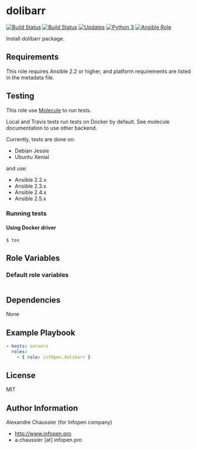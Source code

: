 # dolibarr

[![Build Status](https://img.shields.io/travis/infOpen/ansible-role-dolibarr/master.svg?label=travis_master)](https://travis-ci.org/infOpen/ansible-role-dolibarr)
[![Build Status](https://img.shields.io/travis/infOpen/ansible-role-dolibarr/develop.svg?label=travis_develop)](https://travis-ci.org/infOpen/ansible-role-dolibarr)
[![Updates](https://pyup.io/repos/github/infOpen/ansible-role-dolibarr/shield.svg)](https://pyup.io/repos/github/infOpen/ansible-role-dolibarr/)
[![Python 3](https://pyup.io/repos/github/infOpen/ansible-role-dolibarr/python-3-shield.svg)](https://pyup.io/repos/github/infOpen/ansible-role-dolibarr/)
[![Ansible Role](https://img.shields.io/ansible/role/25622.svg)](https://galaxy.ansible.com/infOpen/dolibarr/)

Install dolibarr package.

## Requirements

This role requires Ansible 2.2 or higher,
and platform requirements are listed in the metadata file.

## Testing

This role use [Molecule](https://github.com/metacloud/molecule/) to run tests.

Local and Travis tests run tests on Docker by default.
See molecule documentation to use other backend.

Currently, tests are done on:
- Debian Jessie
- Ubuntu Xenial

and use:
- Ansible 2.2.x
- Ansible 2.3.x
- Ansible 2.4.x
- Ansible 2.5.x

### Running tests

#### Using Docker driver

```
$ tox
```

## Role Variables

### Default role variables

``` yaml
```

## Dependencies

None

## Example Playbook

``` yaml
- hosts: servers
  roles:
    - { role: infOpen.dolibarr }
```

## License

MIT

## Author Information

Alexandre Chaussier (for Infopen company)
- http://www.infopen.pro
- a.chaussier [at] infopen.pro
